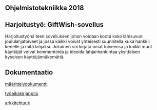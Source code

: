 

## Ohjelmistotekniikka 2018  
## Harjoitustyö: GiftWish-sovellus

Harjoitustyönä teen sovelluksen johon voidaan koota koko lähisuvun joululahjatoiveet ja jossa kaikki voivat yhteisesti suunnitella kuka hankkii kenelle ja mitä lahjaksi. Jokainen voi kirjata omat toiveensa ja kaikki muut käyttäjät voivat kommentoida ja ideoida lahjanhankintaa yksittäisen kyseisen käyttäjännäkemättä.

## Dokumentaatio

[määrittelydokumentti](https://github.com/NooraVino/ot-harjoitustyo/blob/master/GiftWish/Dokumentointi/M%C3%A4%C3%A4rittelydokumentti.md)

[työaikakirjanpito](https://github.com/NooraVino/ot-harjoitustyo/blob/master/GiftWish/Dokumentointi/Ty%C3%B6aikakirjanpito.md)

[arkkitehtuuri](https://github.com/NooraVino/ot-harjoitustyo/blob/master/GiftWish/Dokumentointi/Arkkitehtuuri.md)
